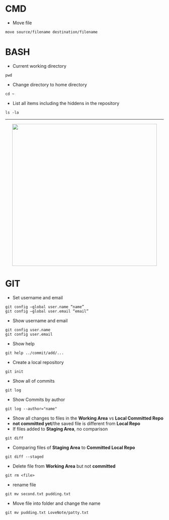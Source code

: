 # CMD
* Move file
```
move source/filename destination/filename
```
# BASH
* Current working directory
```
pwd
```
* Change directory to home directory
```
cd ~
```
* List all items including the hiddens in the repository
```
ls -la
```
---
<p align="center">
  <img width="460" height="450" src="https://i.stack.imgur.com/caci5.png">
</p>

# GIT
* Set username and email 
```
git config –global user.name “name”
git config –global user.email “email”
```
* Show username and email
```
git config user.name
git config user.email
```
* Show help 
```
git help ../commit/add/... 
```
* Create a local repository
```
git init
```
* Show all of commits
```
git log
```
* Show Commits by author
```
git log --author="name"
```
* Show all changes to files in the **Working Area** vs **Local Committed Repo**
* **not committed yet**/the saved file is different from **Local Repo**
* If files added to **Staging Area**, no comparison
```
git diff
```
* Comparing files of **Staging Area** to **Committed Local Repo**
```
git diff --staged
```
* Delete file from **Working Area** but not **committed** 
```
git rm <file>
```
* rename file
```
git mv second.txt pudding.txt
```
* Move file into folder and change the name
```
git mv pudding.txt LoveNote/patty.txt 
```
